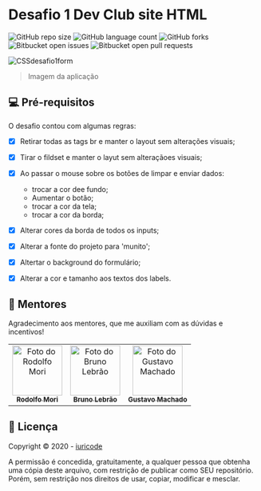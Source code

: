# Desafio 1 Dev Club site HTML


![GitHub repo size](https://img.shields.io/github/repo-size/iuricode/README-template?style=for-the-badge)
![GitHub language count](https://img.shields.io/github/languages/count/iuricode/README-template?style=for-the-badge)
![GitHub forks](https://img.shields.io/github/forks/iuricode/README-template?style=for-the-badge)
![Bitbucket open issues](https://img.shields.io/bitbucket/issues/iuricode/README-template?style=for-the-badge)
![Bitbucket open pull requests](https://img.shields.io/bitbucket/pr-raw/iuricode/README-template?style=for-the-badge)

![CSSdesafio1form](https://user-images.githubusercontent.com/95030203/155040327-5b439575-b9f8-45fc-8613-cc7b85d68c64.jpg)

> Imagem da aplicação
> 
## 💻 Pré-requisitos
O desafio contou com algumas regras:

- [x] Retirar todas as tags br e manter o layout sem alterações visuais;
- [x] Tirar o fildset e manter o layut sem alteraçãoes visuais;
- [x] Ao passar o mouse sobre os botões de limpar e enviar dados:
  - trocar a cor dee fundo;
  - Aumentar o botão;
  - trocar a cor da tela;
  - trocar a cor da borda;
- [x] Alterar cores da borda de todos os inputs;
- [x] Alterar a fonte do projeto para 'munito';
- [x] Altertar o background do formulário;
- [x] Alterar a cor e tamanho aos textos dos labels.


## 🤝 Mentores

Agradecimento aos mentores, que me auxiliam com as dúvidas e incentivos!

<table>
  <tr>
    <td align="center">
      <a href="#">
        <img src="https://user-images.githubusercontent.com/95030203/155012879-fc6991b4-5357-4675-9ef5-1dd56f795265.png" width="100px;" alt="Foto do Rodolfo Mori"/><br>
        <sub>
          <b>Rodolfo Mori</b>
        </sub>
      </a>
    </td>
    <td align="center">
      <a href="#">
        <img src="https://user-images.githubusercontent.com/95030203/155013519-cf1dae72-c60c-4890-8538-2cd0fc9b1141.png" width="100px;" alt="Foto do Bruno Lebrão"/><br>
        <sub>
          <b>Bruno Lebrão</b>
        </sub>
      </a>
    </td>
        <td align="center">
      <a href="#">
        <img src="https://user-images.githubusercontent.com/95030203/155014127-856acd8c-4b20-4e26-8db0-1053751bd0d9.png" width="100px;" alt="Foto do Gustavo Machado "/><br>
        <sub>
          <b>Gustavo Machado</b>
        </sub>
      </a>
    </td>
     </tr>
</table>


## 📝 Licença
Copyright © 2020 - [iuricode](https://github.com/iuricode)

A permissão é concedida, gratuitamente, a qualquer pessoa que obtenha uma cópia deste arquivo, com restrição de publicar como SEU repositório. Porém, sem restrição nos direitos de usar, copiar, modificar e mesclar.



 
